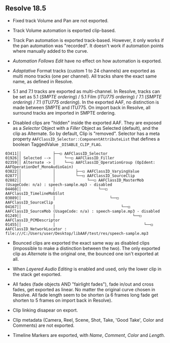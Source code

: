 
## Resolve 18.5

  - Fixed track Volume and Pan are not exported.

  - Track Volume automation is exported clip-based.

  - Track Pan automation is exported track-based. However, it only works if the pan automation was "recorded". It doesn't work if automation points where manually added to the curve.

  - *Automation Follows Edit* have no effect on how automation is exported.

  - *Adaptative* Format tracks (custom 1 to 24 channels) are exported as multi mono tracks (one per channel). All tracks share the exact same name, as defined in Resolve.

  - 5.1 and 7.1 tracks are exported as multi-channel. In Resolve, tracks can be set as 5.1 (*SMPTE ordering*) / 5.1 Film (*ITU775 ordering*) / 7.1 (*SMPTE ordering*) / 7.1 (*ITU775 ordering*). In the exported AAF, no distinction is made between SMPTE and ITU775. On import back in Resolve, all surround tracks are imported in SMPTE ordering.

  - Disabled clips are "hidden" inside the exported AAF. They are exposed as a *Selector* Object with a *Filler* Object as Selected (default), and the clip as Alternate. So by default, Clip is "removed". Selector has a meta property `AAFClassID_Selector::ComponentAttributeList` that defines a boolean TaggedValue `_DISABLE_CLIP_FLAG`.

  ```
03411││              ├──◻ AAFClassID_Selector
01926││ Selected --> │    └──◻ AAFClassID_Filler
02359││ Alternate -> │    └──◻ AAFClassID_OperationGroup (OpIdent: AAFOperationDef_MonoAudioGain)
03822││              │         ├──◻ AAFClassID_VaryingValue
02877││              │         └──◻ AAFClassID_SourceClip
02882││              │              └──◻ AAFClassID_MasterMob (UsageCode: n/a) : speech-sample.mp3 - disabled
04460││              │                   └──◻ AAFClassID_TimelineMobSlot
03089││              │                        └──◻ AAFClassID_SourceClip
04167││              │                             └──◻ AAFClassID_SourceMob (UsageCode: n/a) : speech-sample.mp3 - disabled
01249││              │                                  └──◻ AAFClassID_PCMDescriptor
01455││              │                                       └──◻ AAFClassID_NetworkLocator : file:///C:/Users/user/Desktop/libAAF/test/res/speech-sample.mp3

  ```

  - Bounced clips are exported the exact same way as disabled clips (impossible to make a distinction between the two). The only exported clip as *Alternate* is the original one, the bounced one isn't exported at all.

  - When *Layered Audio Editing* is enabled and used, only the lower clip in the stack get exported.

  - All fades (fade objects AND "fairlight fades"), fade in/out and cross fades, get exported as linear. No matter the original curve chosen in Resolve. All fade length seem to be shorten (a 6 frames long fade get shorten to 5 frames on import back in Resolve).

  - Clip linking disapear on export.

  - Clip metadata (Camera, Reel, Scene, Shot, Take, 'Good Take', Color and Comments) are not exported.

  - Timeline Markers are exported, with *Name*, *Comment*, *Color* and *Length*.
